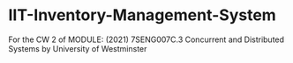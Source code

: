 # IIT-Inventory-Management-System
For the CW 2 of MODULE: (2021) 7SENG007C.3 Concurrent and Distributed Systems by University of Westminster
